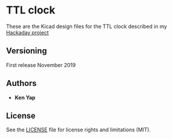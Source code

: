 # TTL clock

These are the Kicad design files for the TTL clock described in my [Hackaday project](https://hackaday.io/project/168157-ttl-binary-clock)

## Versioning

First release November 2019

## Authors

* **Ken Yap**

## License

See the [LICENSE](LICENSE.md) file for license rights and limitations (MIT).

